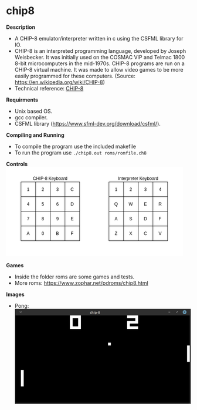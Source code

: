 # chip8

**Description**
  - A CHIP-8 emulator/interpreter written in c using the CSFML library for IO.
  - CHIP-8 is an interpreted programming language, developed by Joseph Weisbecker. It was initially used on the COSMAC VIP and Telmac 1800 8-bit microcomputers in the mid-1970s. CHIP-8 programs are run on a CHIP-8 virtual machine. It was made to allow video games to be more easily programmed for these computers. (Source: https://en.wikipedia.org/wiki/CHIP-8)
  - Technical reference: [CHIP-8](http://devernay.free.fr/hacks/chip8/C8TECH10.HTM)

**Requirments**
  - Unix based OS.
  - gcc compiler.
  - CSFML library (https://www.sfml-dev.org/download/csfml/).

**Compiling and Running**
  - To compile the program use the included makefile
  - To run the program use `./chip8.out roms/romfile.ch8`

**Controls**
<br/> ![alt text](https://github.com/dma-neves/chip8/blob/main/other/controls.png)

**Games**
  - Inside the folder roms are some games and tests.
  - More roms: https://www.zophar.net/pdroms/chip8.html

**Images**
  - Pong: <br/> ![alt text](https://github.com/dma-neves/chip8/blob/main/other/pong.png)

